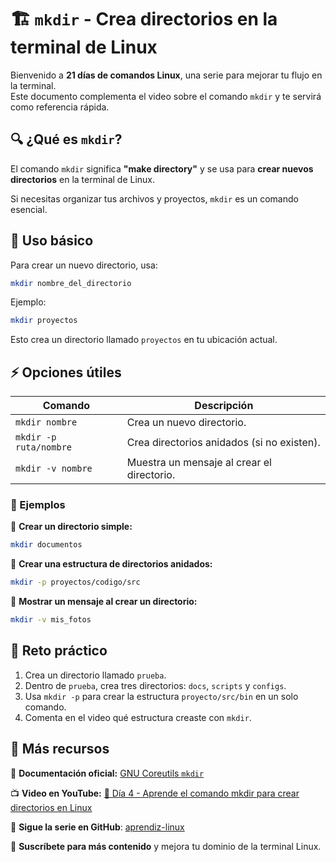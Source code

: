 # 🏗️ `mkdir` - Crea directorios en la terminal de Linux  

Bienvenido a **21 días de comandos Linux**, una serie para mejorar tu flujo en la terminal.  
Este documento complementa el video sobre el comando `mkdir` y te servirá como referencia rápida.  

## 🔍 ¿Qué es `mkdir`?  

El comando `mkdir` significa **"make directory"** y se usa para **crear nuevos directorios** en la terminal de Linux.  

Si necesitas organizar tus archivos y proyectos, `mkdir` es un comando esencial.  

## 📌 Uso básico  

Para crear un nuevo directorio, usa:  

```bash
mkdir nombre_del_directorio
```

Ejemplo:  

```bash
mkdir proyectos
```

Esto crea un directorio llamado `proyectos` en tu ubicación actual.  

## ⚡ Opciones útiles  

| Comando  | Descripción |
|----------|------------|
| `mkdir nombre` | Crea un nuevo directorio. |
| `mkdir -p ruta/nombre` | Crea directorios anidados (si no existen). |
| `mkdir -v nombre` | Muestra un mensaje al crear el directorio. |

### 📝 Ejemplos  

🔹 **Crear un directorio simple:**  

```bash
mkdir documentos
```

🔹 **Crear una estructura de directorios anidados:**  

```bash
mkdir -p proyectos/codigo/src
```

🔹 **Mostrar un mensaje al crear un directorio:**  

```bash
mkdir -v mis_fotos
```

## 🎯 Reto práctico  

1. Crea un directorio llamado `prueba`.  
2. Dentro de `prueba`, crea tres directorios: `docs`, `scripts` y `configs`.  
3. Usa `mkdir -p` para crear la estructura `proyecto/src/bin` en un solo comando.  
4. Comenta en el video qué estructura creaste con `mkdir`.  

## 📢 Más recursos  

📖 **Documentación oficial:** [GNU Coreutils `mkdir`](https://www.gnu.org/software/coreutils/manual/html_node/mkdir-invocation.html) 

📺 **Video en YouTube:** [🔗 Día 4 - Aprende el comando mkdir para crear directorios en Linux](https://youtu.be/zs-KZazFa5o)
 
🚀 **Sigue la serie en GitHub**: [aprendiz-linux](https://github.com/jorgearma1982/aprendiz-linux/tree/main/21_dias_comandos_basicos)

🔔 **Suscríbete para más contenido** y mejora tu dominio de la terminal Linux.
